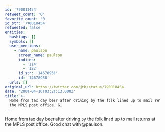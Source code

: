 ```yaml
---
id: '790018454'
retweet_count: '0'
favorite_count: '0'
id_str: '790018454'
retweeted: false
entities:
  hashtags: []
  symbols: []
  user_mentions:
    - name: paulson
      screen_name: paulson
      indices:
        - '114'
        - '122'
      id_str: '14678958'
      id: '14678958'
  urls: []
original_url: https://twitter.com/jth/status/790018454
date: '2008-04-16T03:26:13.000Z'
title: >-
  Home from tax day beer after driving by the folk lined up to mail returns at
  the MPLS post office. G…
---
```


Home from tax day beer after driving by the folk lined up to mail returns at the MPLS post office. Good chat with @paulson.